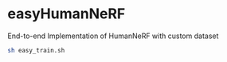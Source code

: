 # easyHumanNeRF
End-to-end Implementation of HumanNeRF with custom dataset

```sh
sh easy_train.sh
```
